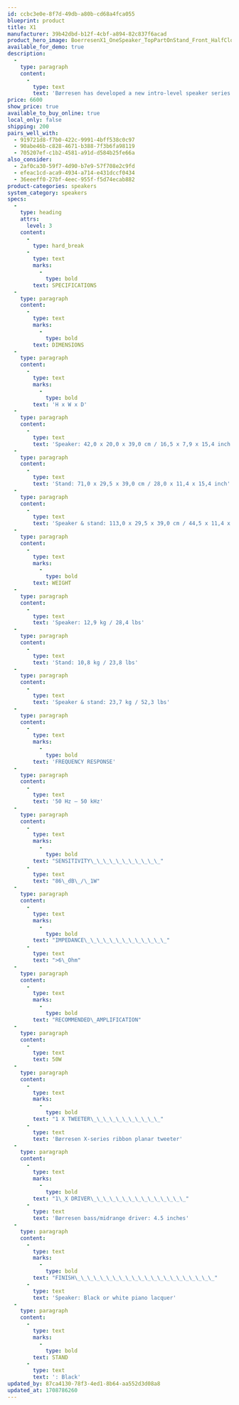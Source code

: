 ```yaml
---
id: ccbc3e0e-8f7d-49db-a80b-cd68a4fca055
blueprint: product
title: X1
manufacturer: 39b42dbd-b12f-4cbf-a894-82c837f6acad
product_hero_image: BoerresenX1_OneSpeaker_TopPartOnStand_Front_HalfClose_MOBILE-min.jpg
available_for_demo: true
description:
  -
    type: paragraph
    content:
      -
        type: text
        text: 'Børresen has developed a new intro-level speaker series at an affordable price, making the Børresen speaker universe accessible to even more people. The Børresen X1 loudspeaker has been designed on the solid foundation of Børresen Acoustics’ development traditions, design philosophy and technological know-how.'
price: 6600
show_price: true
available_to_buy_online: true
local_only: false
shipping: 200
pairs_well_with:
  - 919721d8-f7b0-422c-9991-4bff538c0c97
  - 90abe46b-c828-4671-b388-7f3b6fa98119
  - 705207ef-c1b2-4581-a91d-d584b25fe66a
also_consider:
  - 2af0ca30-59f7-4d90-b7e9-57f708e2c9fd
  - efeac1cd-aca9-4934-a714-e431dccf0434
  - 36eeeff0-27bf-4eec-955f-f5d74ecab882
product-categories: speakers
system_category: speakers
specs:
  -
    type: heading
    attrs:
      level: 3
    content:
      -
        type: hard_break
      -
        type: text
        marks:
          -
            type: bold
        text: SPECIFICATIONS
  -
    type: paragraph
    content:
      -
        type: text
        marks:
          -
            type: bold
        text: DIMENSIONS
  -
    type: paragraph
    content:
      -
        type: text
        marks:
          -
            type: bold
        text: 'H x W x D'
  -
    type: paragraph
    content:
      -
        type: text
        text: 'Speaker: 42,0 x 20,0 x 39,0 cm / 16,5 x 7,9 x 15,4 inch'
  -
    type: paragraph
    content:
      -
        type: text
        text: 'Stand: 71,0 x 29,5 x 39,0 cm / 28,0 x 11,4 x 15,4 inch'
  -
    type: paragraph
    content:
      -
        type: text
        text: 'Speaker & stand: 113,0 x 29,5 x 39,0 cm / 44,5 x 11,4 x 15,4 inch'
  -
    type: paragraph
    content:
      -
        type: text
        marks:
          -
            type: bold
        text: WEIGHT
  -
    type: paragraph
    content:
      -
        type: text
        text: 'Speaker: 12,9 kg / 28,4 lbs'
  -
    type: paragraph
    content:
      -
        type: text
        text: 'Stand: 10,8 kg / 23,8 lbs'
  -
    type: paragraph
    content:
      -
        type: text
        text: 'Speaker & stand: 23,7 kg / 52,3 lbs'
  -
    type: paragraph
    content:
      -
        type: text
        marks:
          -
            type: bold
        text: 'FREQUENCY RESPONSE'
  -
    type: paragraph
    content:
      -
        type: text
        text: '50 Hz – 50 kHz'
  -
    type: paragraph
    content:
      -
        type: text
        marks:
          -
            type: bold
        text: "SENSITIVITY\_\_\_\_\_\_\_\_\_\_\_"
      -
        type: text
        text: "86\_dB\_/\_1W"
  -
    type: paragraph
    content:
      -
        type: text
        marks:
          -
            type: bold
        text: "IMPEDANCE\_\_\_\_\_\_\_\_\_\_\_\_\_"
      -
        type: text
        text: ">6\_Ohm"
  -
    type: paragraph
    content:
      -
        type: text
        marks:
          -
            type: bold
        text: "RECOMMENDED\_AMPLIFICATION"
  -
    type: paragraph
    content:
      -
        type: text
        text: 50W
  -
    type: paragraph
    content:
      -
        type: text
        marks:
          -
            type: bold
        text: "1 X TWEETER\_\_\_\_\_\_\_\_\_\_\_"
      -
        type: text
        text: 'Børresen X-series ribbon planar tweeter'
  -
    type: paragraph
    content:
      -
        type: text
        marks:
          -
            type: bold
        text: "1\_X DRIVER\_\_\_\_\_\_\_\_\_\_\_\_\_\_\_"
      -
        type: text
        text: 'Børresen bass/midrange driver: 4.5 inches'
  -
    type: paragraph
    content:
      -
        type: text
        marks:
          -
            type: bold
        text: "FINISH\_\_\_\_\_\_\_\_\_\_\_\_\_\_\_\_\_\_\_\_\_\_"
      -
        type: text
        text: 'Speaker: Black or white piano lacquer'
  -
    type: paragraph
    content:
      -
        type: text
        marks:
          -
            type: bold
        text: STAND
      -
        type: text
        text: ': Black'
updated_by: 87ca4130-78f3-4ed1-8b64-aa552d3d08a8
updated_at: 1708786260
---
```

